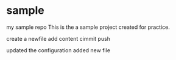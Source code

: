 # sample
my sample repo
This is the a sample project created for practice.

create a newfile
add content
cimmit 
push

updated the configuration
added new file
